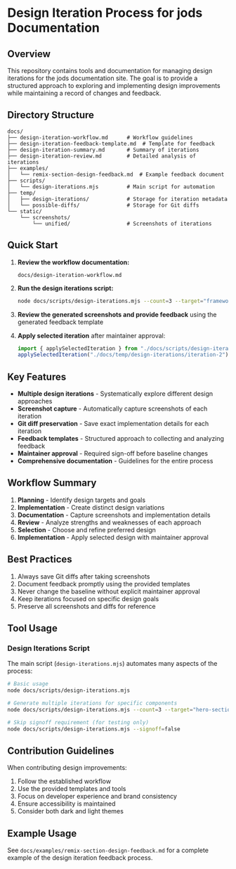 # Design Iteration Process for jods Documentation

## Overview

This repository contains tools and documentation for managing design iterations for the jods documentation site. The goal is to provide a structured approach to exploring and implementing design improvements while maintaining a record of changes and feedback.

## Directory Structure

```
docs/
├── design-iteration-workflow.md      # Workflow guidelines
├── design-iteration-feedback-template.md  # Template for feedback
├── design-iteration-summary.md       # Summary of iterations
├── design-iteration-review.md        # Detailed analysis of iterations
├── examples/
│   └── remix-section-design-feedback.md  # Example feedback document
├── scripts/
│   └── design-iterations.mjs         # Main script for automation
├── temp/
│   ├── design-iterations/            # Storage for iteration metadata
│   └── possible-diffs/               # Storage for Git diffs
└── static/
    └── screenshots/
        └── unified/                  # Screenshots of iterations
```

## Quick Start

1. **Review the workflow documentation:**

   ```
   docs/design-iteration-workflow.md
   ```

2. **Run the design iterations script:**

   ```bash
   node docs/scripts/design-iterations.mjs --count=3 --target="framework-section-remix"
   ```

3. **Review the generated screenshots and provide feedback** using the generated feedback template

4. **Apply selected iteration** after maintainer approval:
   ```javascript
   import { applySelectedIteration } from "./docs/scripts/design-iterations.mjs";
   applySelectedIteration("./docs/temp/design-iterations/iteration-2");
   ```

## Key Features

- **Multiple design iterations** - Systematically explore different design approaches
- **Screenshot capture** - Automatically capture screenshots of each iteration
- **Git diff preservation** - Save exact implementation details for each iteration
- **Feedback templates** - Structured approach to collecting and analyzing feedback
- **Maintainer approval** - Required sign-off before baseline changes
- **Comprehensive documentation** - Guidelines for the entire process

## Workflow Summary

1. **Planning** - Identify design targets and goals
2. **Implementation** - Create distinct design variations
3. **Documentation** - Capture screenshots and implementation details
4. **Review** - Analyze strengths and weaknesses of each approach
5. **Selection** - Choose and refine preferred design
6. **Implementation** - Apply selected design with maintainer approval

## Best Practices

1. Always save Git diffs after taking screenshots
2. Document feedback promptly using the provided templates
3. Never change the baseline without explicit maintainer approval
4. Keep iterations focused on specific design goals
5. Preserve all screenshots and diffs for reference

## Tool Usage

### Design Iterations Script

The main script (`design-iterations.mjs`) automates many aspects of the process:

```bash
# Basic usage
node docs/scripts/design-iterations.mjs

# Generate multiple iterations for specific components
node docs/scripts/design-iterations.mjs --count=3 --target="hero-section,features-section"

# Skip signoff requirement (for testing only)
node docs/scripts/design-iterations.mjs --signoff=false
```

## Contribution Guidelines

When contributing design improvements:

1. Follow the established workflow
2. Use the provided templates and tools
3. Focus on developer experience and brand consistency
4. Ensure accessibility is maintained
5. Consider both dark and light themes

## Example Usage

See `docs/examples/remix-section-design-feedback.md` for a complete example of the design iteration feedback process.
